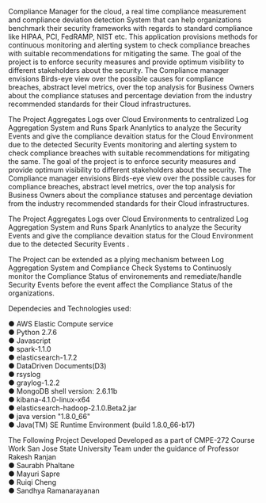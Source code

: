 Compliance Manager for the cloud, a real time compliance measurement and compliance deviation detection System that can help organizations benchmark their security frameworks with regards to standard compliance like HIPAA, PCI, FedRAMP, NIST etc. This application provisions methods for continuous monitoring and alerting system to check compliance breaches with suitable recommendations for mitigating the same. The goal of the project is to enforce security measures and provide optimum visibility to different stakeholders about the security. The Compliance manager envisions Birds-­eye view over the possible causes for compliance breaches, abstract level metrics, over the top analysis for Business Owners about the compliance statuses and percentage deviation from the industry recommended standards for their Cloud infrastructures.

The Project Aggregates Logs over Cloud Environments to centralized Log Aggregation System and Runs Spark Ananlytics to analyze the Security Events and give the compliance devaition status for the Cloud Environment due to the detected Security Events monitoring and alerting system to check compliance breaches with suitable recommendations for mitigating the same. The goal of the project is to enforce security measures and provide optimum visibility to different stakeholders about the security. The Compliance manager envisions Birds-­eye  view over the possible causes for compliance breaches, abstract level metrics, over the top analysis for Business Owners about the compliance statuses and percentage deviation from the industry recommended standards for their Cloud infrastructures.

The Project Aggregates Logs over Cloud Environments to centralized Log Aggregation System and Runs Spark Ananlytics to analyze the Security Events and give the compliance devaition status for the Cloud Environment due to the detected Security Events . 

The Project can be extended as a plying mechanism between Log Aggregation System and Compliance Check Systems to Continuosly monitor the Compliance 
Status of environements and remediate/handle Security Events before the event affect the Compliance Status of the organizations. <br />


Dependecies and Technologies used: <br />

● AWS Elastic Compute service <br />
● Python 2.7.6 <br />
● Javascript <br />
● spark-1.1.0 <br />
● elasticsearch-1.7.2 <br />
● Data­Driven Documents(D3) <br />
● rsyslog <br />
● graylog-1.2.2 <br />
● MongoDB shell version: 2.6.11b <br />
● kibana-4.1.0-linux-x64 <br />
● elasticsearch-hadoop-2.1.0.Beta2.jar   <br />
● java version "1.8.0_66"  <br />
● Java(TM) SE Runtime Environment (build 1.8.0_66-b17) <br />


The Following Project Developed Developed as a part of CMPE-272 Course Work San Jose State University Team under the guidance of Professor Rakesh Ranjan <br />
● Saurabh Phaltane <br />
● Mayuri Sapre <br />
● Ruiqi Cheng	<br />
● Sandhya Ramanarayanan <br />




   


